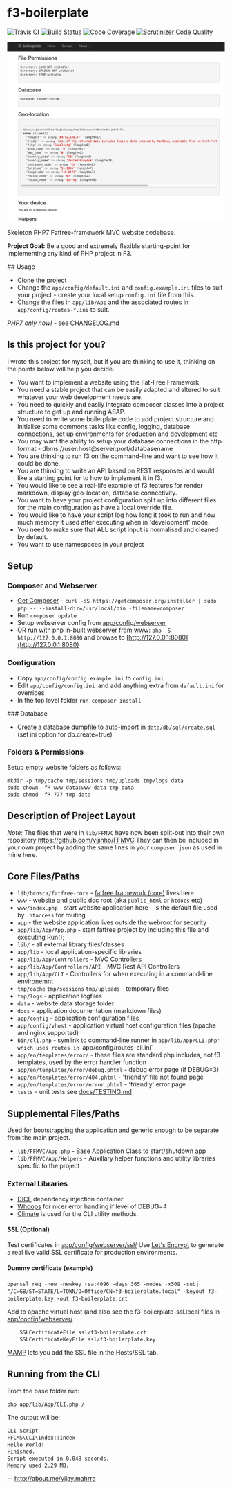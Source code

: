 # f3-boilerplate

[![Travis CI](https://travis-ci.org/vijinho/f3-boilerplate.svg?branch=dev-master)](https://travis-ci.org/vijinho/f3-boilerplate)
[![Build Status](https://scrutinizer-ci.com/g/vijinho/f3-boilerplate/badges/build.png?b=dev-master)](https://scrutinizer-ci.com/g/vijinho/f3-boilerplate/build-status/dev-master)
[![Code Coverage](https://scrutinizer-ci.com/g/vijinho/f3-boilerplate/badges/coverage.png?b=dev-master)](https://scrutinizer-ci.com/g/vijinho/f3-boilerplate/?branch=dev-master)
[![Scrutinizer Code Quality](https://scrutinizer-ci.com/g/vijinho/f3-boilerplate/badges/quality-score.png?b=dev-master)](https://scrutinizer-ci.com/g/vijinho/f3-boilerplate/?branch=dev-master)

![f3-boilerplate homepage screenshot](tmp/screenshot.png)

Skeleton PHP7 Fatfree-framework MVC website codebase.

**Project Goal:** Be a good and extremely flexible starting-point for implementing any kind of PHP project in F3.

## Usage

- Clone the project
- Change the `app/config/default.ini` and `config.example.ini` files to suit
  your project - create your local setup `config.ini` file from this.
- Change the files in `app/lib/App` and the associated routes in `app/config/routes-*.ini` to suit.

*PHP7 only now!* - see [CHANGELOG.md](CHANGELOG.md)

## Is this project for you?

I wrote this project for myself, but if you are thinking to use it, thinking on the points below will help you decide.

* You want to implement a website using the Fat-Free Framework
* You need a stable project that can be easily adapted and altered to suit whatever your web development needs are.
* You need to quickly and easily integrate composer classes into a project structure to get up and running ASAP.
* You need to write some boilerplate code to add project structure and initialise some commons tasks like config, logging, database connections, set up environments for production and development etc
* You may want the ability to setup your database connections in the http format - dbms://user:host@server:port/databasename
* You are thinking to run f3 on the command-line and want to see how it could be done.
* You are thinking to write an API based on REST responses and would like a starting point for to how to implement it in f3.
* You would like to see a real-life example of f3 features for render markdown, display geo-location, database connectivity.
* You want to have your project configuration split up into different files for the main configuration as have a local override file.
* You would like to have your script log how long it took to run and how much memory it used after executing when in 'development' mode.
* You need to make sure that ALL script input is normalised and cleaned by default.
* You want to use namespaces in your project

## Setup

### Composer and Webserver

- [Get Composer](https://getcomposer.org/) - `curl -sS https://getcomposer.org/installer | sudo php -- --install-dir=/usr/local/bin -filename=composer`
- Run `composer update`
- Setup webserver config from [app/config/webserver](app/config/webserver)
- OR run with php in-built webserver from [www](www): `php -S http://127.0.0.1:8080` and browse to [http://127.0.0.1:8080](http://127.0.0.1:8080)

### Configuration
  - Copy `app/config/config.example.ini` to `config.ini`
  - Edit `app/config/config.ini `and add anything extra from `default.ini` for overrides
  - In the top level folder `run composer install`

### Database
  - Create a database dumpfile to auto-import in `data/db/sql/create.sql` (set ini option for db.create=true)

### Folders & Permissions
Setup empty website folders as follows:

```
mkdir -p tmp/cache tmp/sessions tmp/uploads tmp/logs data
sudo chown -fR www-data:www-data tmp data
sudo chmod -fR 777 tmp data
```

## Description of Project Layout

*Note:* The files that were in `lib/FFMVC` have now been split-out into their own repository https://github.com/vijinho/FFMVC
They can then be included in your own project by adding the same lines in your `composer.json` as used in mine here.

## Core Files/Paths

 *  `lib/bcosca/fatfree-core` - [fatfree framework (core)](https://github.com/bcosca/fatfree-core) lives here
 * `www` - website and public doc root (aka `public_html` or `htdocs` etc)
 * `www/index.php` - start website application here - is the default file used by `.htaccess` for routing
 * `app` - the website application lives outside the webroot for security
 * `app/lib/App/App.php` - start fatfree project by including this file and executing Run();
 * `lib/` - all external library files/classes
 * `app/lib` - local application-specific libraries
 * `app/lib/App/Controllers` - MVC Controllers
 * `app/lib/App/Controllers/API` - MVC Rest API Controllers
 * `app/lib/App/CLI` - Controllers for when executing in a command-line environemnt
 * `tmp/cache` `tmp/sessions` `tmp/uploads` - temporary files
 * `tmp/logs` - application logfiles
 * `data` - website data storage folder
 * `docs` - application documentation (markdown files)
 * `app/config` - application configuration files
 * `app/config/vhost` - application virtual host configuration files (apache and nginx supported)
 * `bin/cli.php` - symlink to command-line runner in `app/lib/App/CLI.php' which uses routes in `app/config/routes-cli.ini`
 * `app/en/templates/error/` - these files are standard php includes, not f3 templates, used by the error handler function
 * `app/en/templates/error/debug.phtml` - debug error page (if DEBUG=3)
 * `app/en/templates/error/404.phtml` - 'friendly' file not found page
 * `app/en/templates/error/error.phtml` - 'friendly' error page
 * `tests` - unit tests see [docs/TESTING.md](docs/TESTING.md])

## Supplemental Files/Paths

Used for bootstrapping the application and generic enough to be separate from the main project.

 * `lib/FFMVC/App.php` - Base Application Class to start/shutdown app
 * `lib/FFMVC/App/Helpers` - Auxillary helper functions and utility libraries specific to the project

### External Libraries

 * [DICE](https://github.com/Level-2/Dice) dependency injection container
 * [Whoops](https://github.com/filp/whoops) for nicer error handling if level of DEBUG=4
 * [Climate](http://climate.thephpleague.com/) is used for the CLI utility methods.

#### SSL (Optional)

Test certificates in [app/config/webserver/ssl/](app/config/webserver/ssl/)
Use [Let's Encrypt](https://letsencrypt.org) to generate a real live valid SSL certificate for production environments.

#### Dummy certificate (example)

`openssl req -new -newkey rsa:4096 -days 365 -nodes -x509 -subj "/C=GB/ST=STATE/L=TOWN/O=Office/CN=f3-boilerplate.local" -keyout f3-boilerplate.key -out f3-boilerplate.crt`

Add to apache virtual host (and also see the f3-boilerplate-ssl.local files in [app/config/webserver/](app/config/webserver/)

```
    SSLCertificateFile ssl/f3-boilerplate.crt
    SSLCertificateKeyFile ssl/f3-boilerplate.key
```
[MAMP](https://www.mamp.info/) lets you add the SSL file in the Hosts/SSL tab.

## Running from the CLI

From the base folder run:

```
php app/lib/App/CLI.php /
```

The output will be:

```
CLI Script
FFCMS\CLI\Index::index
Hello World!
Finished.
Script executed in 0.048 seconds.
Memory used 2.29 MB.
```

--
http://about.me/vijay.mahrra
